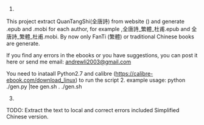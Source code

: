 1.
This project extract QuanTangShi(全唐詩) from website () and generate .epub and .mobi for each author, for example ,全唐詩_繁體_杜甫.epub and 全唐詩_繁體_杜甫.mobi.
By now only FanTi (繁體) or traditional Chinese books are generate.

If you find any errors in the ebooks or you have suggestions, you can post it here or send me email: andrewli2003@gmail.com

You need to inataall Python2.7 and calibre (https://calibre-ebook.com/download_linux) to run the script
2.
example usage: 
python ./gen.py |tee gen.sh
. ./gen.sh

3.
TODO:
Extract the text to local and correct errors included
Simplified Chinese version.
